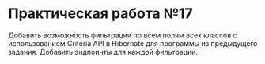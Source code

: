 # Практическая работа №17
Добавить возможность фильтрации по всем полям всех классов с
использованием Criteria API в Hibernate для программы из предыдущего
задания. Добавить эндпоинты для каждой фильтрации.